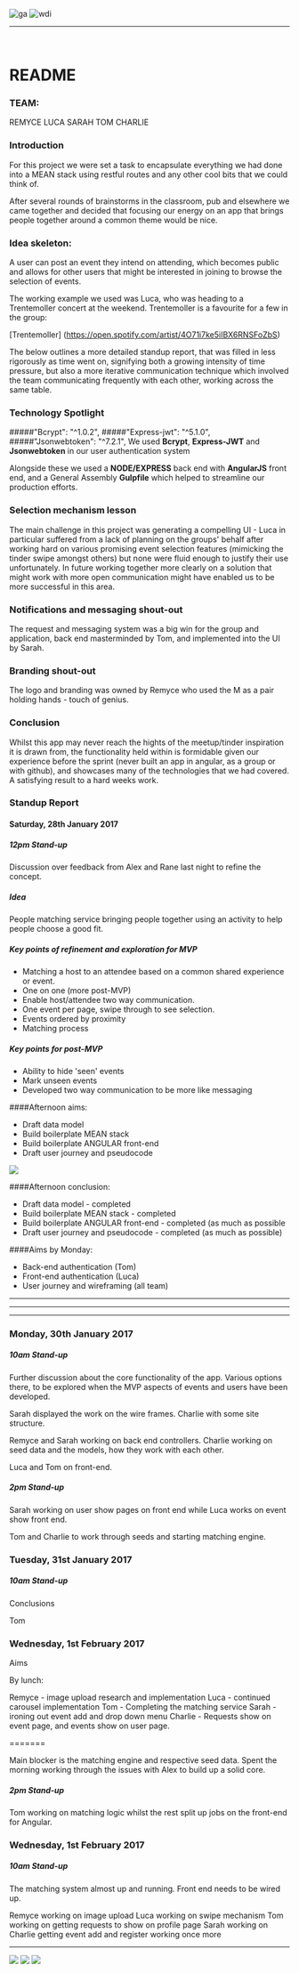 ![ga](https://cloud.githubusercontent.com/assets/20629455/23824362/2c9817c2-066d-11e7-8988-7b1eefc6d628.jpg) ![wdi](https://cloud.githubusercontent.com/assets/20629455/23824363/2ddeaa7e-066d-11e7-8630-f7c890c9f1c1.png)

___
<br>


# README

### TEAM:

REMYCE
LUCA
SARAH
TOM
CHARLIE

### Introduction

For this project we were set a task to encapsulate everything we had done into a MEAN stack using restful routes and any other cool bits that we could think of.

After several rounds of brainstorms in the classroom, pub and elsewhere we came together and decided that focusing our energy on an app that brings people together around a common theme would be nice.

### Idea skeleton:

A user can post an event they intend on attending, which becomes public and allows for other users that might be interested in joining to browse the selection of events.

The working example we used was Luca, who was heading to a Trentemoller concert at the weekend. Trentemoller is a favourite for a few in the group:

[Trentemoller] (https://open.spotify.com/artist/4O71i7ke5iIBX6RNSFoZbS)

The below outlines a more detailed standup report, that was filled in less rigorously as time went on, signifying both a growing intensity of time pressure, but also a more iterative communication technique which involved the team communicating frequently with each other, working across the same table.

### Technology Spotlight

#####"Bcrypt": "^1.0.2",
#####"Express-jwt": "^5.1.0",
#####"Jsonwebtoken": "^7.2.1",
We used **Bcrypt**, **Express-JWT** and **Jsonwebtoken** in our user authentication system

Alongside these we used a **NODE/EXPRESS** back end with **AngularJS** front end, and a General Assembly **Gulpfile** which helped to streamline our production efforts.


### Selection mechanism lesson

The main challenge in this project was generating a compelling UI - Luca in particular suffered from a lack of planning on the groups' behalf after working hard on various promising event selection features (mimicking the tinder swipe amongst others) but none were fluid enough to justify their use unfortunately. In future working together more clearly on a solution that might work with more open communication might have enabled us to be more successful in this area.

### Notifications and messaging shout-out

The request and messaging system was a big win for the group and application, back end masterminded by Tom, and implemented into the UI by Sarah.

### Branding shout-out

The logo and branding was owned by Remyce who used the M as a pair holding hands - touch of genius.

### Conclusion

Whilst this app may never reach the hights of the meetup/tinder inspiration it is drawn from, the functionality held within is formidable given our experience before the sprint (never built an app in angular, as a group or with github), and showcases many of the technologies that we had covered. A satisfying result to a hard weeks work.


### Standup Report

#### Saturday, 28th January 2017

##### **12pm Stand-up**

Discussion over feedback from Alex and Rane last night to refine the concept.

##### Idea

People matching service bringing people together using an activity to help people choose a good fit.

##### Key points of refinement and exploration for MVP


* Matching a host to an attendee based on a common shared experience or event.
* One on one (more post-MVP)
* Enable host/attendee two way communication.
* One event per page, swipe through to see selection.
* Events ordered by proximity
* Matching process


##### Key points for post-MVP

* Ability to hide 'seen' events
* Mark unseen events
* Developed two way communication to be more like messaging

####Afternoon aims:

* Draft data model
* Build boilerplate MEAN stack
* Build boilerplate ANGULAR front-end
* Draft user journey and pseudocode

<img src="src/images/readme/trello.png">

####Afternoon conclusion:

* Draft data model - completed
* Build boilerplate MEAN stack - completed
* Build boilerplate ANGULAR front-end - completed (as much as possible
* Draft user journey and pseudocode - completed (as much as possible)

####Aims by Monday:

* Back-end authentication (Tom)
* Front-end authentication (Luca)
* User journey and wireframing (all team)

- - - - - - - -
- - - - - - - -
- - - - - - - -


### Monday, 30th January 2017

##### **10am Stand-up**

Further discussion about the core functionality of the app. Various options there, to be explored when the MVP aspects of events and users have been developed.

Sarah displayed the work on the wire frames. Charlie with some site structure.

Remyce and Sarah working on back end controllers.
Charlie working on seed data and the models, how they work with each other.

Luca and Tom on front-end.

##### **2pm Stand-up**

Sarah working on user show pages on front end while Luca works on event show front end.

Tom and Charlie to work through seeds and starting matching engine.

### Tuesday, 31st January 2017

##### **10am Stand-up**

Conclusions

Tom

### Wednesday, 1st February 2017

Aims

By lunch:

Remyce - image upload research and implementation
Luca - continued carousel implementation
Tom - Completing the matching service
Sarah - ironing out event add and drop down menu
Charlie - Requests show on event page, and events show on user page.

=======

Main blocker is the matching engine and respective seed data. Spent the morning working through the issues with Alex to build up a solid core.

##### **2pm Stand-up**

Tom working on matching logic whilst the rest split up jobs on the front-end for Angular.

### Wednesday, 1st February 2017

##### **10am Stand-up**

The matching system almost up and running. Front end needs to be wired up.

Remyce working on image upload
Luca working on swipe mechanism
Tom working on getting requests to show on profile page
Sarah working on
Charlie getting event add and register working once more

- - - - - - - - - - - -

<img src="src/images/readme/wireframes.png">
<img src="src/images/readme/landingpage.png">
<img src="src/images/readme/userprofile.png">

